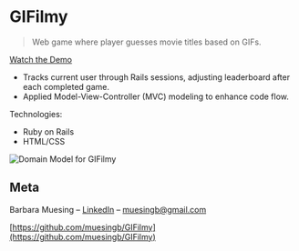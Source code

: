 # GIFilmy
> Web game where player guesses movie titles based on GIFs.

[Watch the Demo](https://www.youtube.com/watch?v=tpbo1VQkkiE&feature=youtu.be)

<ul>
  <li />Tracks current user through Rails sessions, adjusting leaderboard after each completed game.<br>
  <li />Applied Model-View-Controller (MVC) modeling to enhance code flow.<br>
</ul>

Technologies:
<ul>
  <li />Ruby on Rails
  <li />HTML/CSS
</ul>

![Domain Model for GIFilmy](https://i.imgur.com/F4Whvl4.png)

## Meta

Barbara Muesing – [LinkedIn](https://www.linkedin.com/in/barbara-muesing) – muesingb@gmail.com

[https://github.com/muesingb/GIFilmy](https://github.com/muesingb/GIFilmy)
